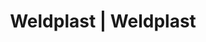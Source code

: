 ---
Link: "file:/Users/vinayakpatel/Downloads/www.weldplast.cz/eshop_products_compare/add/eshop-products-variant431"
product_name: "null"
product_id: "null"
title: "Weldplast | Weldplast"
product_desc: ""
product_specs: ""
product_downloads: ""
href: ""
accessories: ""
similar_products: ""
---